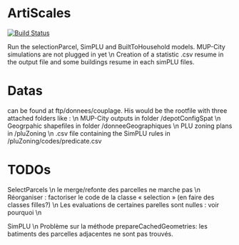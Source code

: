 # ArtiScales

[![Build Status](https://travis-ci.org/ArtiScales/ArtiScales.svg?branch=master)](https://travis-ci.org/ArtiScales/ArtiScales)

Run the selectionParcel, SimPLU and BuiltToHousehold models. 
MUP-City simulations are not plugged in yet \n
Creation of a statistic .csv resume in the output file and some buildings resume in each simPLU files.


# Datas 
can be found at ftp/donnees/couplage. His would be the rootfile with three attached folders like : \n
MUP-City outputs in folder /depotConfigSpat \n
Geogrpahic shapefiles in folder /donneeGeographiques \n
PLU zoning plans in /pluZoning \n
.csv file containing the SimPLU rules in /pluZoning/codes/predicate.csv

# TODOs
SelectParcels \n
le merge/refonte des parcelles ne marche pas \n
Réorganiser : factoriser le code de la classe « selection » (en faire des classes filles?) \n
Les evaluations de certaines parelles sont nulles : voir pourquoi \n

SimPLU \n
Problème sur la méthode prepareCachedGeometries: les batiments des parcelles adjacentes ne sont pas trouvés.
